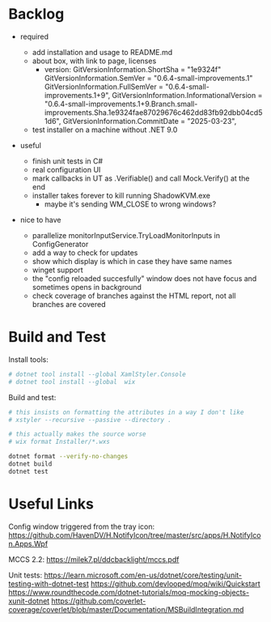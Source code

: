 Backlog
=======

- required
   - add installation and usage to README.md
   - about box, with link to page, licenses
      - version:
         GitVersionInformation.ShortSha = "1e9324f"
         GitVersionInformation.SemVer = "0.6.4-small-improvements.1"
         GitVersionInformation.FullSemVer = "0.6.4-small-improvements.1+9",
         GitVersionInformation.InformationalVersion = "0.6.4-small-improvements.1+9.Branch.small-improvements.Sha.1e9324fae87029676c462dd83fb92dbb04cd51d6",
         GitVersionInformation.CommitDate = "2025-03-23",
   - test installer on a machine without .NET 9.0

- useful
   - finish unit tests in C#
   - real configuration UI
   - mark callbacks in UT as .Verifiable() and call Mock.Verify() at the end
   - installer takes forever to kill running ShadowKVM.exe
      - maybe it's sending WM_CLOSE to wrong windows?

- nice to have
   - parallelize monitorInputService.TryLoadMonitorInputs in ConfigGenerator
   - add a way to check for updates
   - show which display is which in case they have same names
   - winget support
   - the "config reloaded succesfully" window does not have focus and sometimes opens in background
   - check coverage of branches against the HTML report, not all branches are covered

Build and Test
==============

Install tools:
```sh
# dotnet tool install --global XamlStyler.Console
# dotnet tool install --global  wix
```

Build and test:
```sh
# this insists on formatting the attributes in a way I don't like
# xstyler --recursive --passive --directory .

# this actually makes the source worse
# wix format Installer/*.wxs

dotnet format --verify-no-changes
dotnet build
dotnet test
```

Useful Links
============

Config window triggered from the tray icon:
https://github.com/HavenDV/H.NotifyIcon/tree/master/src/apps/H.NotifyIcon.Apps.Wpf

MCCS 2.2:
https://milek7.pl/ddcbacklight/mccs.pdf

Unit tests:
https://learn.microsoft.com/en-us/dotnet/core/testing/unit-testing-with-dotnet-test
https://github.com/devlooped/moq/wiki/Quickstart
https://www.roundthecode.com/dotnet-tutorials/moq-mocking-objects-xunit-dotnet
https://github.com/coverlet-coverage/coverlet/blob/master/Documentation/MSBuildIntegration.md